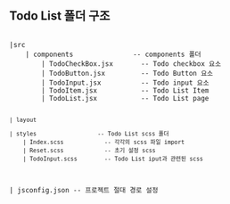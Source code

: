 ## Todo List 폴더 구조
<code>
|src
	| components               -- components 폴더
		| TodoCheckBox.jsx       -- Todo checkbox 요소
		| TodoButton.jsx         -- Todo Button 요소
		| TodoInput.jsx          -- Todo input 요소
		| TodoItem.jsx           -- Todo List Item 
		| TodoList.jsx           -- Todo List page

	| layout

	| styles                  -- Todo List scss 폴더
		| Index.scss            -- 각각의 scss 파일 import
		| Reset.scss            -- 초기 설정 scss
		| TodoInput.scss        -- Todo List iput과 관련된 scss
| jsconfig.json             -- 프로젝트 절대 경로 설정
</code>
